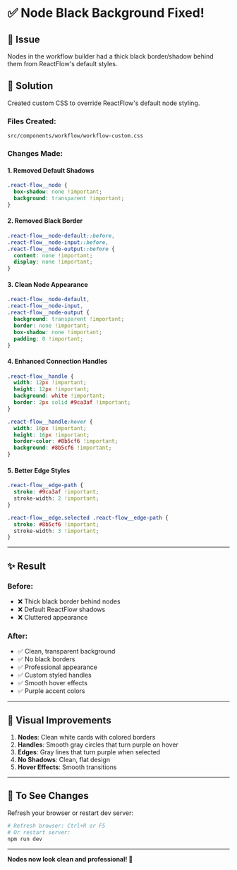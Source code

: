 # ✅ Node Black Background Fixed!

## 🎨 Issue
Nodes in the workflow builder had a thick black border/shadow behind them from ReactFlow's default styles.

## 🔧 Solution
Created custom CSS to override ReactFlow's default node styling.

### Files Created:
```
src/components/workflow/workflow-custom.css
```

### Changes Made:

#### 1. **Removed Default Shadows**
```css
.react-flow__node {
  box-shadow: none !important;
  background: transparent !important;
}
```

#### 2. **Removed Black Border**
```css
.react-flow__node-default::before,
.react-flow__node-input::before,
.react-flow__node-output::before {
  content: none !important;
  display: none !important;
}
```

#### 3. **Clean Node Appearance**
```css
.react-flow__node-default,
.react-flow__node-input,
.react-flow__node-output {
  background: transparent !important;
  border: none !important;
  box-shadow: none !important;
  padding: 0 !important;
}
```

#### 4. **Enhanced Connection Handles**
```css
.react-flow__handle {
  width: 12px !important;
  height: 12px !important;
  background: white !important;
  border: 2px solid #9ca3af !important;
}

.react-flow__handle:hover {
  width: 16px !important;
  height: 16px !important;
  border-color: #8b5cf6 !important;
  background: #8b5cf6 !important;
}
```

#### 5. **Better Edge Styles**
```css
.react-flow__edge-path {
  stroke: #9ca3af !important;
  stroke-width: 2 !important;
}

.react-flow__edge.selected .react-flow__edge-path {
  stroke: #8b5cf6 !important;
  stroke-width: 3 !important;
}
```

---

## ✨ Result

### Before:
- ❌ Thick black border behind nodes
- ❌ Default ReactFlow shadows
- ❌ Cluttered appearance

### After:
- ✅ Clean, transparent background
- ✅ No black borders
- ✅ Professional appearance
- ✅ Custom styled handles
- ✅ Smooth hover effects
- ✅ Purple accent colors

---

## 🎯 Visual Improvements

1. **Nodes**: Clean white cards with colored borders
2. **Handles**: Smooth gray circles that turn purple on hover
3. **Edges**: Gray lines that turn purple when selected
4. **No Shadows**: Clean, flat design
5. **Hover Effects**: Smooth transitions

---

## 🔄 To See Changes

Refresh your browser or restart dev server:
```bash
# Refresh browser: Ctrl+R or F5
# Or restart server:
npm run dev
```

---

**Nodes now look clean and professional! 🎊**
